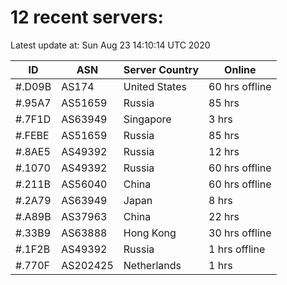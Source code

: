 # 12 recent servers:

Latest update at: Sun Aug 23 14:10:14 UTC 2020

| ID | ASN | Server Country | Online |
| -- | --- | -------------- | ------ |
| #.D09B | AS174 | United States | 60 hrs offline |
| #.95A7 | AS51659 | Russia | 85 hrs |
| #.7F1D | AS63949 | Singapore | 3 hrs |
| #.FEBE | AS51659 | Russia | 85 hrs |
| #.8AE5 | AS49392 | Russia | 12 hrs |
| #.1070 | AS49392 | Russia | 60 hrs offline |
| #.211B | AS56040 | China | 60 hrs offline |
| #.2A79 | AS63949 | Japan | 8 hrs |
| #.A89B | AS37963 | China | 22 hrs |
| #.33B9 | AS63888 | Hong Kong | 30 hrs offline |
| #.1F2B | AS49392 | Russia | 1 hrs offline |
| #.770F | AS202425 | Netherlands | 1 hrs |

